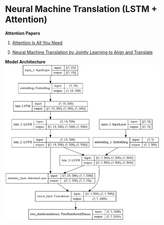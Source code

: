 # Neural Machine Translation (LSTM + Attention)

**Attention Papers**

1. [Attention Is All You Need](https://arxiv.org/abs/1706.03762)

2. [Neural Machine Translation by Jointly Learning to Align and Translate](https://arxiv.org/abs/1409.0473)

**Model Architecture**
![model](https://github.com/janmejaybhoi/Neural_Machine_Translation_LSTM_Attention_Eng-to-Bengali/blob/main/model.png)
